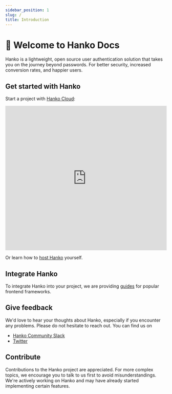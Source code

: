 ```yaml
---
sidebar_position: 1
slug: /
title: Introduction
---
```


# :wave: Welcome to Hanko Docs

Hanko is a lightweight, open source user authentication solution that takes you on the journey beyond passwords. For better security, increased conversion rates, and happier users.

## Get started with Hanko

Start a project with [Hanko Cloud](https://cloud.hanko.io):

<iframe width="100%" height="450" src="https://www.youtube.com/embed/dSeYqEhqZc0?si=anD8PLuU7khVRfDw" title="YouTube video player" frameborder="0" allow="accelerometer; autoplay; clipboard-write; encrypted-media; gyroscope; picture-in-picture; web-share" allowfullscreen></iframe>

Or learn how to [host Hanko](https://github.com/teamhanko/hanko) yourself.

## Integrate Hanko

To integrate Hanko into your project, we are providing [guides](/guides/frontend) for popular frontend frameworks.

## Give feedback

We'd love to hear your thoughts about Hanko, especially if you encounter any problems. Please do not hesitate to reach out. You can find us on

- [Hanko Community Slack](https://www.hanko.io/community)
- [Twitter](https://twitter.com/hanko_io)

## Contribute

Contributions to the Hanko project are appreciated. For more complex topics, we encourage you to talk to us first to avoid misunderstandings. We're actively working on Hanko and may have already started implementing certain features.
